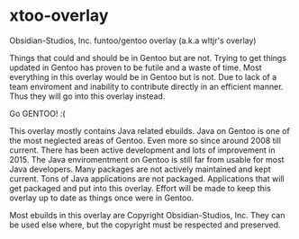 # xtoo-overlay
Obsidian-Studios, Inc. funtoo/gentoo overlay (a.k.a wltjr's overlay)

Things that could and should be in Gentoo but are not. Trying to get 
things updated in Gentoo has proven to be futile and a waste of time. 
Most everything in this overlay would be in Gentoo but is not. Due to 
lack of a team enviroment and inability to contribute directly in an 
efficient manner. Thus they will go into this overlay instead.

Go GENTOO! :(

This overlay mostly contains Java related ebuilds. Java on Gentoo is one 
of the most neglected areas of Gentoo. Even more so since around 2008 
till current. There has been active development and lots of improvement 
in 2015. The Java enviromentment on Gentoo is still far from usable 
for most Java developers. Many packages are not actively maintained and 
kept current. Tons of Java applications are not packaged. Applications 
that will get packaged and put into this overlay. Effort will be made to 
keep this overlay up to date as things once were in Gentoo.

Most ebuilds in this overlay are Copyright Obsidian-Studios, Inc. They 
can be used else where, but the copyright must be respected and preserved.
